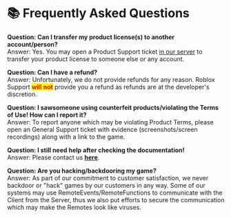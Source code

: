 # 📚 Frequently Asked Questions

**Question: Can I transfer my product license(s) to another account/person?**\
Answer: Yes. You may open a Product Support ticket [in our server](contact-us.md) to transfer your product license to someone else or any account.

**Question: Can I have a refund?**\
Answer: Unfortunately, we do not provide refunds for any reason. Roblox Support <mark style="color:red;">**will not**</mark> provide you a refund as refunds are at the developer's discretion.

**Question: I sawsomeone using counterfeit products/violating the Terms of Use! How can I report it?**\
Answer: To report anyone which may be violating Product Terms, please open an General Support ticket with evidence (screenshots/screen recordings) along with a link to the game.

**Question: I still need help after checking the documentation!**\
Answer: Please contact us [**here**](contact-us.md).

**Question: Are you hacking/backdooring my game?**\
Answer: As part of our commitment to customer satisfaction, we never backdoor or "hack" games by our customers in any way. Some of our systems may use RemoteEvents/RemoteFunctions to communicate with the Client from the Server, thus we also put efforts to secure the communication which may make the Remotes look like viruses.
